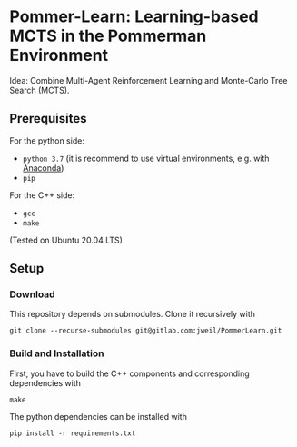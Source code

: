 # Pommer-Learn: Learning-based MCTS in the Pommerman Environment

Idea: Combine Multi-Agent Reinforcement Learning and Monte-Carlo Tree Search (MCTS).

## Prerequisites

For the python side:
* `python 3.7` (it is recommend to use virtual environments, e.g. with [Anaconda](https://www.anaconda.com/))
* `pip`

For the C++ side:
 * `gcc`
 * `make`
 
(Tested on Ubuntu 20.04 LTS)

## Setup

### Download

This repository depends on submodules. Clone it recursively with

```
git clone --recurse-submodules git@gitlab.com:jweil/PommerLearn.git
```

### Build and Installation

First, you have to build the C++ components and corresponding dependencies with

```
make
```

The python dependencies can be installed with

```
pip install -r requirements.txt
```